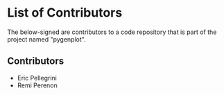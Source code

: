 List of Contributors
====================

The below-signed are contributors to a code repository that is part of the
project named "pygenplot".

Contributors
------------

- Eric Pellegrini
- Remi Perenon
